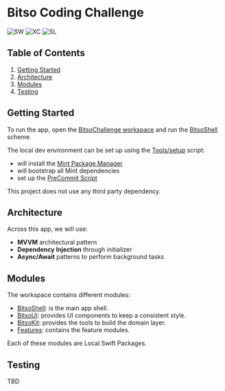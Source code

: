 # Bitso Coding Challenge

<!-- Badges -->

![SW][swift_badge] ![XC][xcode_badge] ![SL][swiftlint_badge]

<!-- Contents -->

## Table of Contents

1. [Getting Started](#getting-started)
2. [Architecture](#architecture)
3. [Modules](#modules)
4. [Testing](#testing)

## Getting Started

To run the app, open the [BitsoChallenge workspace](./BitsoChallenge.xcworkspace) and run the [BitsoShell](./BitsoShell) scheme.

The local dev environment can be set up using the [Tools/setup](./Tools/setup) script:

- will install the [Mint Package Manager](https://github.com/yonaskolb/Mint)
- will bootstrap all Mint dependencies
- set up the [PreCommit Script](./Tools/pre-commit)

This project does not use any third party dependency.

## Architecture

Across this app, we will use:

- **MVVM** architectural pattern
- **Dependency Injection** through initializer
- **Async/Await** patterns to perform background tasks

## Modules

The workspace contains different modules:

- [BitsoShell](./BitsoShell): is the main app shell.
- [BitsoUI](./BitsoUI): provides UI components to keep a consistent style.
- [BitsoKit](./BitsoKit): provides the tools to build the domain layer.
- [Features](./Features): contains the feature modules.

Each of these modules are Local Swift Packages.

## Testing

TBD

<!-- Badge Links -->

[swift_badge]: https://img.shields.io/badge/Swift-5%2e7%2e2-red?logo=swift
[xcode_badge]: https://img.shields.io/badge/Xcode-14%2e2-blue?logo=xcode
[swiftlint_badge]: https://img.shields.io/badge/SwiftLint-0%2E42%2E0-green?logo=xcode
